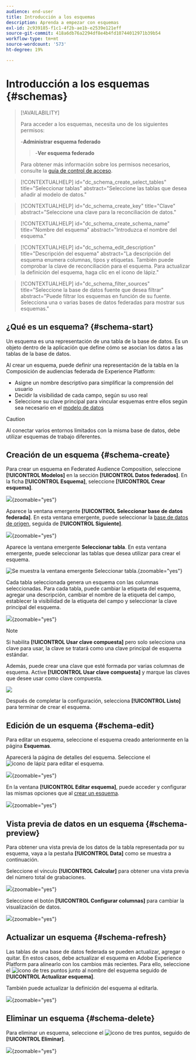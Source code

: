 ```yaml
---
audience: end-user
title: Introducción a los esquemas
description: Aprenda a empezar con esquemas
exl-id: 2c939185-f1c1-4f2b-ae1b-e2539e121eff
source-git-commit: 418a6db76a2294df8e4b4fd10744012971b39b54
workflow-type: tm+mt
source-wordcount: '573'
ht-degree: 19%

---
```


# Introducción a los esquemas {#schemas}

>[!AVAILABILITY]
>
>Para acceder a los esquemas, necesita uno de los siguientes permisos:
>
>-**Administrar esquema federado**
>>-**Ver esquema federado**
>
>Para obtener más información sobre los permisos necesarios, consulte la [guía de control de acceso](/help/governance-privacy-security/access-control.md).

>[!CONTEXTUALHELP]
>id="dc_schema_create_select_tables"
>title="Seleccionar tablas"
>abstract="Seleccione las tablas que desea añadir al modelo de datos."

>[!CONTEXTUALHELP]
>id="dc_schema_create_key"
>title="Clave"
>abstract="Seleccione una clave para la reconciliación de datos."

>[!CONTEXTUALHELP]
>id="dc_schema_create_schema_name"
>title="Nombre del esquema"
>abstract="Introduzca el nombre del esquema."

>[!CONTEXTUALHELP]
>id="dc_schema_edit_description"
>title="Descripción del esquema"
>abstract="La descripción del esquema enumera columnas, tipos y etiquetas. También puede comprobar la clave de reconciliación para el esquema. Para actualizar la definición del esquema, haga clic en el icono de lápiz."

>[!CONTEXTUALHELP]
>id="dc_schema_filter_sources"
>title="Seleccione la base de datos fuente que desea filtrar"
>abstract="Puede filtrar los esquemas en función de su fuente. Selecciona una o varias bases de datos federadas para mostrar sus esquemas."

## ¿Qué es un esquema? {#schema-start}

Un esquema es una representación de una tabla de la base de datos. Es un objeto dentro de la aplicación que define cómo se asocian los datos a las tablas de la base de datos.

Al crear un esquema, puede definir una representación de la tabla en la Composición de audiencias federada de Experience Platform:

* Asigne un nombre descriptivo para simplificar la comprensión del usuario
* Decidir la visibilidad de cada campo, según su uso real
* Seleccione su clave principal para vincular esquemas entre ellos según sea necesario en el [modelo de datos](../data-management/gs-models.md#data-model-start)

>[!CAUTION]
>
>Al conectar varios entornos limitados con la misma base de datos, debe utilizar esquemas de trabajo diferentes.

## Creación de un esquema {#schema-create}

Para crear un esquema en Federated Audience Composition, seleccione **[!UICONTROL Modelos]** en la sección **[!UICONTROL Datos federados]**. En la ficha **[!UICONTROL Esquema]**, seleccione **[!UICONTROL Crear esquema]**.

![](assets/schema_create.png){zoomable="yes"}

Aparece la ventana emergente **[!UICONTROL Seleccionar base de datos federada]**. En esta ventana emergente, puede seleccionar la [base de datos de origen](/help/connections/home.md), seguida de **[!UICONTROL Siguiente]**.


![](assets/schema_tables.png){zoomable="yes"}

Aparece la ventana emergente **Seleccionar tabla**. En esta ventana emergente, puede seleccionar las tablas que desea utilizar para crear el esquema.

![Se muestra la ventana emergente Seleccionar tabla.](assets/select-table.png){zoomable="yes"}

Cada tabla seleccionada genera un esquema con las columnas seleccionadas. Para cada tabla, puede cambiar la etiqueta del esquema, agregar una descripción, cambiar el nombre de la etiqueta del campo, establecer la visibilidad de la etiqueta del campo y seleccionar la clave principal del esquema.

![](assets/schema_fields.png){zoomable="yes"}

>[!NOTE]
>
>Si habilita **[!UICONTROL Usar clave compuesta]** pero solo selecciona una clave para usar, la clave se tratará como una clave principal de esquema estándar.

Además, puede crear una clave que esté formada por varias columnas de esquema. Active **[!UICONTROL Usar clave compuesta]** y marque las claves que desee usar como clave compuesta.

![](assets/composite-key.png)

Después de completar la configuración, selecciona **[!UICONTROL Listo]** para terminar de crear el esquema.

## Edición de un esquema {#schema-edit}

Para editar un esquema, seleccione el esquema creado anteriormente en la página **Esquemas**.

Aparecerá la página de detalles del esquema. Seleccione el ![icono de lápiz](/help/assets/icons/edit.png) para editar el esquema.

![](assets/schema_edit.png){zoomable="yes"}

En la ventana **[!UICONTROL Editar esquema]**, puede acceder y configurar las mismas opciones que al [crear un esquema](#schema-create).

![](assets/schema_edit_orders.png){zoomable="yes"}

## Vista previa de datos en un esquema {#schema-preview}

Para obtener una vista previa de los datos de la tabla representada por su esquema, vaya a la pestaña **[!UICONTROL Data]** como se muestra a continuación.

Seleccione el vínculo **[!UICONTROL Calcular]** para obtener una vista previa del número total de grabaciones.

![](assets/schema_data.png){zoomable="yes"}

Seleccione el botón **[!UICONTROL Configurar columnas]** para cambiar la visualización de datos.

![](assets/schema_columns.png){zoomable="yes"}

## Actualizar un esquema {#schema-refresh}

Las tablas de una base de datos federada se pueden actualizar, agregar o quitar. En estos casos, debe actualizar el esquema en Adobe Experience Platform para alinearlo con los cambios más recientes. Para ello, seleccione el ![icono de tres puntos](/help/assets/icons/more.png) junto al nombre del esquema seguido de **[!UICONTROL Actualizar esquema]**.

También puede actualizar la definición del esquema al editarla.

![](assets/schema_refresh.png){zoomable="yes"}

## Eliminar un esquema {#schema-delete}

Para eliminar un esquema, seleccione el ![icono de tres puntos](/help/assets/icons/more.png), seguido de **[!UICONTROL Eliminar]**.

![](assets/schema_delete.png){zoomable="yes"}
